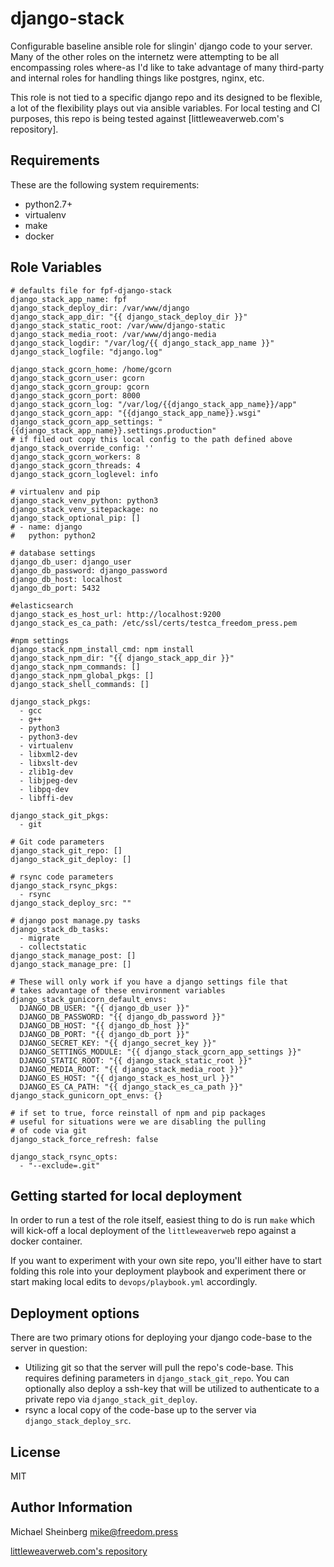 django-stack
============

Configurable baseline ansible role for slingin' django code to your server. Many of the
other roles on the internetz were attempting to be all encompassing roles where-as 
I'd like to take advantage of many third-party and internal roles for handling
things like postgres, nginx, etc.

This role is not tied to a specific django repo and its designed to be flexible,
a lot of the flexibility plays out via ansible variables. For local testing and CI
purposes, this repo is being tested against [littleweaverweb.com's repository].

Requirements
------------

These are the following system requirements:

* python2.7+
* virtualenv
* make
* docker

Role Variables
--------------

```
# defaults file for fpf-django-stack
django_stack_app_name: fpf
django_stack_deploy_dir: /var/www/django
django_stack_app_dir: "{{ django_stack_deploy_dir }}"
django_stack_static_root: /var/www/django-static
django_stack_media_root: /var/www/django-media
django_stack_logdir: "/var/log/{{ django_stack_app_name }}"
django_stack_logfile: "django.log"

django_stack_gcorn_home: /home/gcorn
django_stack_gcorn_user: gcorn
django_stack_gcorn_group: gcorn
django_stack_gcorn_port: 8000
django_stack_gcorn_log: "/var/log/{{django_stack_app_name}}/app"
django_stack_gcorn_app: "{{django_stack_app_name}}.wsgi"
django_stack_gcorn_app_settings: "{{django_stack_app_name}}.settings.production"
# if filed out copy this local config to the path defined above
django_stack_override_config: ''
django_stack_gcorn_workers: 8
django_stack_gcorn_threads: 4
django_stack_gcorn_loglevel: info

# virtualenv and pip
django_stack_venv_python: python3
django_stack_venv_sitepackage: no
django_stack_optional_pip: []
# - name: django
#   python: python2

# database settings
django_db_user: django_user
django_db_password: django_password
django_db_host: localhost
django_db_port: 5432

#elasticsearch
django_stack_es_host_url: http://localhost:9200
django_stack_es_ca_path: /etc/ssl/certs/testca_freedom_press.pem

#npm settings
django_stack_npm_install_cmd: npm install
django_stack_npm_dir: "{{ django_stack_app_dir }}"
django_stack_npm_commands: []
django_stack_npm_global_pkgs: []
django_stack_shell_commands: []

django_stack_pkgs:
  - gcc
  - g++
  - python3
  - python3-dev
  - virtualenv
  - libxml2-dev
  - libxslt-dev
  - zlib1g-dev
  - libjpeg-dev
  - libpq-dev
  - libffi-dev

django_stack_git_pkgs:
  - git

# Git code parameters
django_stack_git_repo: []
django_stack_git_deploy: []

# rsync code parameters
django_stack_rsync_pkgs:
  - rsync
django_stack_deploy_src: ""

# django post manage.py tasks
django_stack_db_tasks:
  - migrate
  - collectstatic
django_stack_manage_post: []
django_stack_manage_pre: []

# These will only work if you have a django settings file that
# takes advantage of these environment variables
django_stack_gunicorn_default_envs:
  DJANGO_DB_USER: "{{ django_db_user }}"
  DJANGO_DB_PASSWORD: "{{ django_db_password }}"
  DJANGO_DB_HOST: "{{ django_db_host }}"
  DJANGO_DB_PORT: "{{ django_db_port }}"
  DJANGO_SECRET_KEY: "{{ django_secret_key }}"
  DJANGO_SETTINGS_MODULE: "{{ django_stack_gcorn_app_settings }}"
  DJANGO_STATIC_ROOT: "{{ django_stack_static_root }}"
  DJANGO_MEDIA_ROOT: "{{ django_stack_media_root }}"
  DJANGO_ES_HOST: "{{ django_stack_es_host_url }}"
  DJANGO_ES_CA_PATH: "{{ django_stack_es_ca_path }}"
django_stack_gunicorn_opt_envs: {}

# if set to true, force reinstall of npm and pip packages
# useful for situations were we are disabling the pulling
# of code via git
django_stack_force_refresh: false

django_stack_rsync_opts:
  - "--exclude=.git"
```


Getting started for local deployment
------------------------------------

In order to run a test of the role itself, easiest thing to do is run `make`
which will kick-off a local deployment of the `littleweaverweb` repo against a
docker container.

If you want to experiment with your own site repo, you'll either have to start
folding this role into your deployment playbook and experiment there or start
making local edits to `devops/playbook.yml` accordingly.

Deployment options
------------------
There are two primary otions for deploying your django code-base to the
server in question:

* Utilizing git so that the server will pull the repo's code-base. This requires
  defining parameters in `django_stack_git_repo`. You can optionally also
  deploy a ssh-key that will be utilized to authenticate to a private repo via
  `django_stack_git_deploy`.
* rsync a local copy of the code-base up to the server via `django_stack_deploy_src`.

License
-------

MIT

Author Information
------------------

Michael Sheinberg <mike@freedom.press>

[littleweaverweb.com's repository](https://github.com/littleweaver/littleweaverweb.com)
